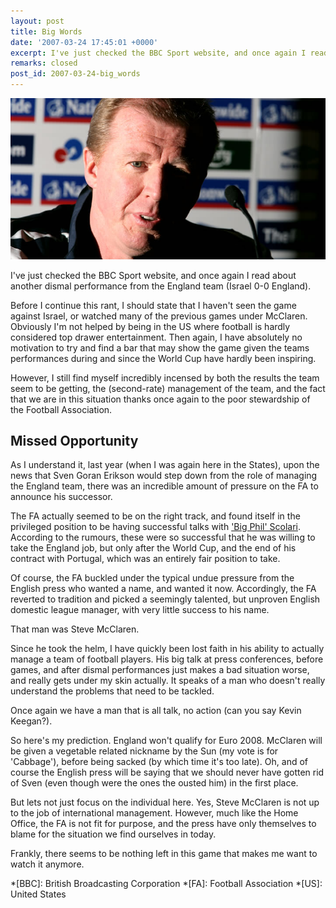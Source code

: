 ```yaml
---
layout: post
title: Big Words
date: '2007-03-24 17:45:01 +0000'
excerpt: I've just checked the BBC Sport website, and once again I read about another dismal performance from the England team (Israel 0-0 England).
remarks: closed
post_id: 2007-03-24-big_words
---
```

![Steve McClaren](/assets/images/2007/03/big_words.jpg)

I've just checked the BBC Sport website, and once again I read about another dismal performance from the England team (Israel 0-0 England).

Before I continue this rant, I should state that I haven't seen the game against Israel, or watched many of the previous games under McClaren. Obviously I'm not helped by being in the US where football is hardly considered top drawer entertainment. Then again, I have absolutely no motivation to try and find a bar that may show the game given the teams performances during and since the World Cup have hardly been inspiring.

However, I still find myself incredibly incensed by both the results the team seem to be getting, the (second-rate) management of the team, and the fact that we are in this situation thanks once again to the poor stewardship of the Football Association.

## Missed Opportunity
As I understand it, last year (when I was again here in the States), upon the news that Sven Goran Erikson would step down from the role of managing the England team, there was an incredible amount of pressure on the FA to announce his successor.

The FA actually seemed to be on the right track, and found itself in the privileged position to be having successful talks with ['Big Phil' Scolari][1]. According to the rumours, these were so successful that he was willing to take the England job, but only after the World Cup, and the end of his contract with Portugal, which was an entirely fair position to take.

Of course, the FA buckled under the typical undue pressure from the English press who wanted a name, and wanted it now. Accordingly, the FA reverted to tradition and picked a seemingly talented, but unproven English domestic league manager, with very little success to his name.

That man was Steve McClaren.

Since he took the helm, I have quickly been lost faith in his ability to actually manage a team of football players. His big talk at press conferences, before games, and after dismal performances just makes a bad situation worse, and really gets under my skin actually. It speaks of a man who doesn't really understand the problems that need to be tackled.

Once again we have a man that is all talk, no action (can you say Kevin Keegan?).

So here's my prediction. England won't qualify for Euro 2008. McClaren will be given a vegetable related nickname by the Sun (my vote is for 'Cabbage'), before being sacked (by which time it's too late). Oh, and of course the English press will be saying that we should never have gotten rid of Sven (even though were the ones the ousted him) in the first place.

But lets not just focus on the individual here. Yes, Steve McClaren is not up to the job of international management. However, much like the Home Office, the FA is not fit for purpose, and the press have only themselves to blame for the situation we find ourselves in today.

Frankly, there seems to be nothing left in this game that makes me want to watch it anymore.

[1]: http://en.wikipedia.org/wiki/Luiz_Felipe_Scolari

*[BBC]: British Broadcasting Corporation
*[FA]: Football Association
*[US]: United States